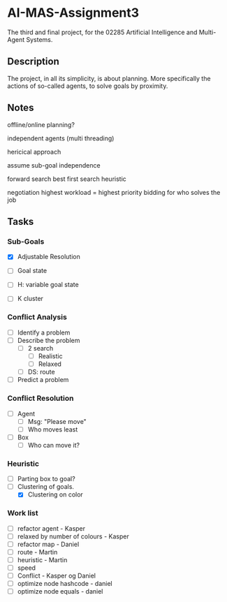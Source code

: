 # AI-MAS-Assignment3
The third and final project, for the 02285 Artificial Intelligence and Multi-Agent Systems.

## Description
The project, in all its simplicity, is about planning. More specifically the actions of so-called agents, to solve goals by proximity.

## Notes
offline/online planning?


independent agents (multi threading)

hericical approach

assume sub-goal independence

forward search
	best first search
	heuristic

negotiation
	highest workload = highest priority
	bidding for who solves the job
	
	
## Tasks

### Sub-Goals
*  [x] Adjustable Resolution
*  [ ] Goal state
*  [ ] H: variable goal state
*  [ ] K cluster



### Conflict Analysis
*  [ ] Identify a problem
*  [ ] Describe the problem
  * [ ] 2  search
    *  [ ] Realistic
    *  [ ] Relaxed        
  *  [ ] DS: route
*  [ ] Predict a problem

### Conflict Resolution
*  [ ] Agent
  *  [ ] Msg: "Please move"
  *  [ ] Who moves least
*  [ ] Box
  *  [ ] Who can move it?

### Heuristic
*  [ ] Parting box to goal?
*  [ ] Clustering of goals.
  *  [x] Clustering on color
	
### Work list
*  [ ] refactor agent - Kasper
*  [ ] relaxed by number of colours - Kasper
*  [ ] refactor map - Daniel
*  [ ] route - Martin
*  [ ] heuristic - Martin
*  [ ] speed
*  [ ] Conflict - Kasper og Daniel
*  [ ] optimize node hashcode - daniel
*  [ ] optimize node equals - daniel
